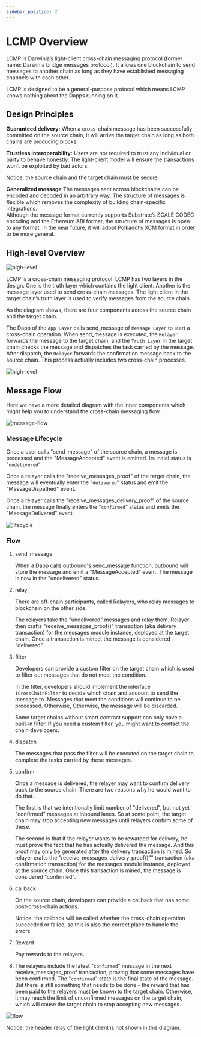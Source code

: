 ```yaml
---
sidebar_position: 2
---
```


# LCMP Overview

LCMP is Darwinia’s light-client cross-chain messaging protocol (former name: Darwinia bridge messages protocol). It allows one blockchain to send messages to another chain as long as they have established messaging channels with each other.

LCMP is designed to be a general-purpose protocol which means LCMP knows nothing about the Dapps running on it. 

## Design Principles

**Guaranteed delivery:**
When a cross-chain message has been successfully committed on the source chain, it will arrive the target chain as long as both chains are producing blocks.

**Trustless interoperability:**
Users are not required to trust any individual or party to behave honestly. The light-client model will ensure the transactions won’t be exploited by bad actors.

Notice: the source chain and the target chain must be secure.

**Generalized message**
The messages sent across blockchains can be encoded and decoded in an arbitrary way. The structure of messages is flexible which removes the complexity of building chain-specific integrations.    
Although the message format currently supports Substrate’s SCALE CODEC encoding and the Ethereum ABI format, the structure of messages is open to any format. In the near future, it will adopt Polkadot’s XCM format in order to be more general.

## High-level Overview

![high-level](/img/lcmpoverview-0.png)

LCMP is a cross-chain messaging protocol. LCMP has two layers in the design. One is the truth layer which contains the light client. Another is the message layer used to send cross-chain messages. The light client in the target chain’s truth layer is used to verify messages from the source chain.

As the diagram shows, there are four components across the source chain and the target chain.

The Dapp of the `App Layer` calls send_message of `Message Layer` to start a cross-chain operation. When send_message is executed, the `Relayer` forwards the message to the target chain, and the `Truth Layer` in the target chain checks the message and dispatches the task carried by the message. After dispatch, the `Relayer` forwards the confirmation message back to the source chain. This process actually includes two cross-chain processes.

![high-level](/img/lcmpoverview-1.png)

## Message Flow

Here we have a more detailed diagram with the inner components which might help you to understand the cross-chain messaging flow.

![message-flow](/img/lcmpoverview-2.png)

### Message Lifecycle

Once a user calls "send_message" of the source chain, a message is processed and the "MessageAccepted" event is emitted. Its initial status is "`undelivered`".

Once a relayer calls the "receive_messages_proof" of the target chain, the message will eventually enter the "`delivered`" status and emit the "MessageDispathed" event.

Once a relayer calls the "receive_messages_delivery_proof" of the source chain, the message finally enters the "`confirmed`" status and emits the "MessageDelivered" event.

![lifecycle](/img/lcmpoverview-3.png)

### Flow

1. send_message
    
    When a Dapp calls outbound's send_message function, outbound will store the message and emit a "MessageAccepted" event. The message is now in the "undelivered" status.
    
2. relay
    
    There are off-chain participants, called Relayers, who relay messages to blockchain on the other side. 
    
    The relayers take the "undelivered" messages and relay them. Relayer then crafts "receive_messages_proof()" transaction (aka delivery transaction) for the messages module instance, deployed at the target chain. Once a transaction is mined, the message is considered "delivered".
    
3. filter
    
    Developers can provide a custom filter on the target chain which is used to filter out messages that do not meet the condition.

    In the filter, developers should implement the interface `ICrossChainFilter` to decide which chain and account to send the message to. Messages that meet the conditions will continue to be processed. Otherwise, Otherwise, the message will be discarded.
  
    Some target chains without smart contract support can only have a built-in filter. If you need a custom filter, you might want to contact the chain developers.
    
4. dispatch
    
    The messages that pass the filter will be executed on the target chain to complete the tasks carried by these messages.
    
5. confirm

    Once a message is delivered, the relayer may want to confirm delivery back to the source chain. There are two reasons why he would want to do that. 

    The first is that we intentionally limit number of "delivered", but not yet "confirmed" messages at inbound lanes. So at some point, the target chain may stop accepting new messages until relayers confirm some of these. 

    The second is that if the relayer wants to be rewarded for delivery, he must prove the fact that he has actually delivered the message. And this proof may only be generated after the delivery transaction is mined. So relayer crafts the "receive_messages_delivery_proof()"" transaction (aka confirmation transaction) for the messages module instance, deployed at the source chain. Once this transaction is mined, the message is considered "confirmed".
    
    
6. callback
    
    On the source chain, developers can provide a callback that has some post-cross-chain actions.
    
    Notice: the callback will be called whether the cross-chain operation succeeded or failed, so this is also the correct place to handle the errors.
    
7. Reward
    
    Pay rewards to the relayers.
    
8. The relayers include the latest "`confirmed`" message in the next receive_messages_proof transaction, proving that some messages have been confirmed. The "`confirmed`" state is the final state of the message. But there is still something that needs to be done - the reward that has been paid to the relayers must be known to the target chain. Otherwise, it may reach the limit of unconfirmed messages on the target chain, which will cause the target chain to stop accepting new messages.  

![flow](/img/lcmpoverview-4.png)

Notice: the header relay of the light client is not shown in this diagram.
